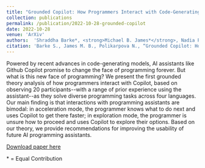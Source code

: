 ```yaml
---
title: "Grounded Copilot: How Programmers Interact with Code-Generating Models"
collection: publications
permalink: /publication/2022-10-28-grounded-copilot
date: 2022-10-28
venue: 'ArXiv'
authors:  'Shraddha Barke*, <strong>Michael B. James*</strong>, Nadia Polikarpova'
citation: 'Barke S., James M. B., Polikarpova N., “Grounded Copilot: How Programmers Interact with Code-Generating Models” Arxiv.'
---
```


Powered by recent advances in code-generating models, AI assistants like Github Copilot promise to change the face of programming forever. But what is this new face of programming? We present the first grounded theory analysis of how programmers interact with Copilot, based on observing 20 participants--with a range of prior experience using the assistant--as they solve diverse programming tasks across four languages. Our main finding is that interactions with programming assistants are bimodal: in acceleration mode, the programmer knows what to do next and uses Copilot to get there faster; in exploration mode, the programmer is unsure how to proceed and uses Copilot to explore their options. Based on our theory, we provide recommendations for improving the usability of future AI programming assistants.

[Download paper here](https://arxiv.org/pdf/2206.15000.pdf)


\* = Equal Contribution